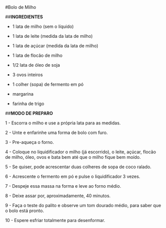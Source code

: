 #Bolo de Milho

##**INGREDIENTES**

- 1 lata de milho (sem o líquido)

- 1 lata de leite (medida da lata de milho)

- 1 lata de açúcar (medida da lata de milho)

- 1 lata de flocão de milho

- 1/2 lata de óleo de soja
- 3 ovos inteiros
- 1 colher (sopa) de fermento em pó
- margarina
- farinha de trigo

##**MODO DE PREPARO**

1 - Escorra o milho e use a própria lata para as medidas.

2 - Unte e enfarinhe uma forma de bolo com furo.

3 - Pre-aqueça o forno.

4 - Coloque no liquidificador o milho (já escorrido), o leite, açúcar, flocão de milho, óleo, ovos e bata bem até que o milho fique bem moído.

5 - Se quiser, pode acrescentar duas colheres de sopa de coco ralado.

6 - Acrescente o fermento em pó e pulse o liquidificador 3 vezes.

7 - Despeje essa massa na forma e leve ao forno médio.

8 - Deixe assar por, aproximadamente, 40 minutos.

9 - Faça o teste do palito e observe um tom dourado médio, para saber que o bolo está pronto.

10 - Espere esfriar totalmente para desenformar.